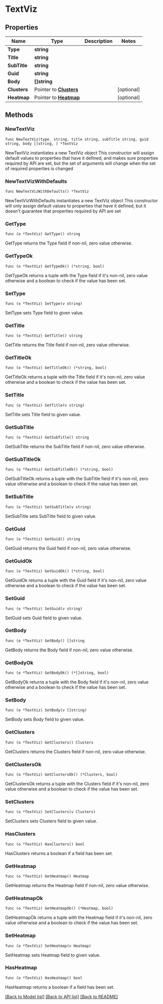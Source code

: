 # TextViz

## Properties

Name | Type | Description | Notes
------------ | ------------- | ------------- | -------------
**Type** | **string** |  | 
**Title** | **string** |  | 
**SubTitle** | **string** |  | 
**Guid** | **string** |  | 
**Body** | **[]string** |  | 
**Clusters** | Pointer to [**Clusters**](Clusters.md) |  | [optional] 
**Heatmap** | Pointer to [**Heatmap**](Heatmap.md) |  | [optional] 

## Methods

### NewTextViz

`func NewTextViz(type_ string, title string, subTitle string, guid string, body []string, ) *TextViz`

NewTextViz instantiates a new TextViz object
This constructor will assign default values to properties that have it defined,
and makes sure properties required by API are set, but the set of arguments
will change when the set of required properties is changed

### NewTextVizWithDefaults

`func NewTextVizWithDefaults() *TextViz`

NewTextVizWithDefaults instantiates a new TextViz object
This constructor will only assign default values to properties that have it defined,
but it doesn't guarantee that properties required by API are set

### GetType

`func (o *TextViz) GetType() string`

GetType returns the Type field if non-nil, zero value otherwise.

### GetTypeOk

`func (o *TextViz) GetTypeOk() (*string, bool)`

GetTypeOk returns a tuple with the Type field if it's non-nil, zero value otherwise
and a boolean to check if the value has been set.

### SetType

`func (o *TextViz) SetType(v string)`

SetType sets Type field to given value.


### GetTitle

`func (o *TextViz) GetTitle() string`

GetTitle returns the Title field if non-nil, zero value otherwise.

### GetTitleOk

`func (o *TextViz) GetTitleOk() (*string, bool)`

GetTitleOk returns a tuple with the Title field if it's non-nil, zero value otherwise
and a boolean to check if the value has been set.

### SetTitle

`func (o *TextViz) SetTitle(v string)`

SetTitle sets Title field to given value.


### GetSubTitle

`func (o *TextViz) GetSubTitle() string`

GetSubTitle returns the SubTitle field if non-nil, zero value otherwise.

### GetSubTitleOk

`func (o *TextViz) GetSubTitleOk() (*string, bool)`

GetSubTitleOk returns a tuple with the SubTitle field if it's non-nil, zero value otherwise
and a boolean to check if the value has been set.

### SetSubTitle

`func (o *TextViz) SetSubTitle(v string)`

SetSubTitle sets SubTitle field to given value.


### GetGuid

`func (o *TextViz) GetGuid() string`

GetGuid returns the Guid field if non-nil, zero value otherwise.

### GetGuidOk

`func (o *TextViz) GetGuidOk() (*string, bool)`

GetGuidOk returns a tuple with the Guid field if it's non-nil, zero value otherwise
and a boolean to check if the value has been set.

### SetGuid

`func (o *TextViz) SetGuid(v string)`

SetGuid sets Guid field to given value.


### GetBody

`func (o *TextViz) GetBody() []string`

GetBody returns the Body field if non-nil, zero value otherwise.

### GetBodyOk

`func (o *TextViz) GetBodyOk() (*[]string, bool)`

GetBodyOk returns a tuple with the Body field if it's non-nil, zero value otherwise
and a boolean to check if the value has been set.

### SetBody

`func (o *TextViz) SetBody(v []string)`

SetBody sets Body field to given value.


### GetClusters

`func (o *TextViz) GetClusters() Clusters`

GetClusters returns the Clusters field if non-nil, zero value otherwise.

### GetClustersOk

`func (o *TextViz) GetClustersOk() (*Clusters, bool)`

GetClustersOk returns a tuple with the Clusters field if it's non-nil, zero value otherwise
and a boolean to check if the value has been set.

### SetClusters

`func (o *TextViz) SetClusters(v Clusters)`

SetClusters sets Clusters field to given value.

### HasClusters

`func (o *TextViz) HasClusters() bool`

HasClusters returns a boolean if a field has been set.

### GetHeatmap

`func (o *TextViz) GetHeatmap() Heatmap`

GetHeatmap returns the Heatmap field if non-nil, zero value otherwise.

### GetHeatmapOk

`func (o *TextViz) GetHeatmapOk() (*Heatmap, bool)`

GetHeatmapOk returns a tuple with the Heatmap field if it's non-nil, zero value otherwise
and a boolean to check if the value has been set.

### SetHeatmap

`func (o *TextViz) SetHeatmap(v Heatmap)`

SetHeatmap sets Heatmap field to given value.

### HasHeatmap

`func (o *TextViz) HasHeatmap() bool`

HasHeatmap returns a boolean if a field has been set.


[[Back to Model list]](../README.md#documentation-for-models) [[Back to API list]](../README.md#documentation-for-api-endpoints) [[Back to README]](../README.md)


